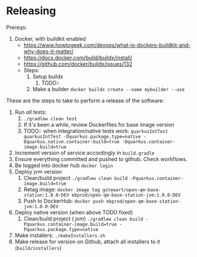 # Releasing

Prereqs:

1. Docker, with buildkit enabled
   - https://www.howtogeek.com/devops/what-is-dockers-buildkit-and-why-does-it-matter/
   - https://docs.docker.com/build/buildx/install/
   - https://github.com/docker/buildx/issues/132
   - Steps:
     1. Setup buildx
        1. TODO::
     2. Make a builder `docker buildx create --name mybuilder --use`

These are the steps to take to perform a release of the software:

1. Run _all_ tests:
    1. `./gradlew clean test `
    2. If it's been a while, review Dockerfiles for base image version
    3. TODO:: when integration/native tests
       work: `quarkusIntTest quarkusIntTest -Dquarkus.package.type=native -Dquarkus.native.container-build=true -Dquarkus.container-image.build=true`
2. Increment version of service accordingly in `build.gradle`
3. Ensure everything committed and pushed to github. Check workflows.
4. Be logged into docker hub `docker login`
5. Deploy jvm version
    1. Clean/build project `./gradlew clean build -Pquarkus.container-image.build=true`
    2. Retag image: `docker image tag gstewart/open-qm-base-station:1.0.0-DEV ebprod/open-qm-base-station-jvm:1.0.0-DEV`
    3. Push to DockerHub: `docker push ebprod/open-qm-base-station-jvm:1.0.0-DEV`
6. Deploy native version (when above TODO fixed)
    1. Clean/build project (
       jvm) `./gradlew clean build -Pquarkus.container-image.build=true -Pquarkus.package.type=native`
7. Make installers: `./makeInstallers.sh`
8. Make release for version on Github, attach all installers to it (`build/installers`)